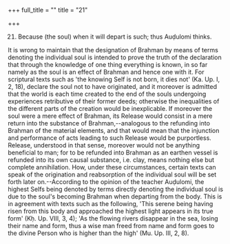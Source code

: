 +++
full_title = ""
title = "21"

+++




21. Because (the soul) when it will depart is such; thus Auḍulomi thinks.

It is wrong to maintain that the designation of Brahman by means of terms denoting the individual soul is intended to prove the truth of the declaration that through the knowledge of one thing everything is known, in so far namely as the soul is an effect of Brahman and hence one with it. For scriptural texts such as 'the knowing Self is not born, it dies not' (Ka. Up. I, 2, 18), declare the soul not to have originated, and it moreover is admitted that the world is each time created to the end of the souls undergoing experiences retributive of their former deeds; otherwise the inequalities of the different parts of the creation would be inexplicable. If moreover the soul were a mere effect of Brahman, its Release would consist in a mere return into the substance of Brahman,--analogous to the refunding into Brahman of the material elements, and that would mean that the injunction and performance of acts leading to such Release would be purportless. Release, understood in that sense, moreover would not be anything beneficial to man; for to be refunded into Brahman as an earthen vessel is refunded into its own causal substance, i.e. clay, means nothing else but complete annihilation. How, under these circumstances, certain texts can speak of the origination and reabsorption of the individual soul will be set forth later on.--According to the opinion of the teacher Auḍulomi, the highest Selfs being denoted by terms directly denoting the individual soul is due to the soul's becoming Brahman when departing from the body. This is in agreement with texts such as the following, 'This serene being having risen from this body and approached the highest light appears in its true form' (Kḥ. Up. VIII, 3, 4); 'As the flowing rivers disappear in the sea, losing their name and form, thus a wise man freed from name and form goes to the divine Person who is higher than the high' (Mu. Up. III, 2, 8).

